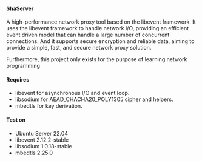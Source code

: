 
#### ShaServer
A high-performance network proxy tool based on the libevent framework. 
It uses the libevent framework to handle network I/O, 
providing an efficient event driven model that can handle a large number of concurrent connections. 
And it supports secure encryption and reliable data, 
aiming to provide a simple, fast, and secure network proxy solution.

Furthermore, this project only exists for the purpose of learning network programming

#### Requires
 - libevent for asynchronous I/O and event loop.
 - libsodium for AEAD_CHACHA20_POLY1305 cipher and helpers.
 - mbedtls for key derivation.

#### Test on
 - Ubuntu Server 22.04
 - libevent 2.12.2-stable
 - libsodium 1.0.18-stable
 - mbedtls 2.25.0
